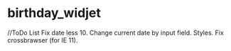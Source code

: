 # birthday_widjet
//ToDo List
Fix date less 10.
Change current date by input field.
Styles.
Fix crossbrawser (for IE 11).
